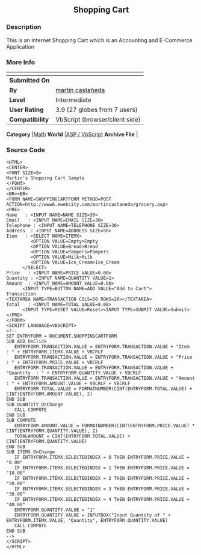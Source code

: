 ﻿<div align="center">

## Shopping Cart


</div>

### Description

This is an Internet Shopping Cart which is an Accounting and E-Commerce Application
 
### More Info
 


<span>             |<span>
---                |---
**Submitted On**   |
**By**             |[martin castañeda](https://github.com/Planet-Source-Code/PSCIndex/blob/master/ByAuthor/martin-casta-eda.md)
**Level**          |Intermediate
**User Rating**    |3.9 (27 globes from 7 users)
**Compatibility**  |VbScript \(browser/client side\)

**Category**       |[Math](https://github.com/Planet-Source-Code/PSCIndex/blob/master/ByCategory/math__4-12.md)
**World**          |[ASP / VbScript](https://github.com/Planet-Source-Code/PSCIndex/blob/master/ByWorld/asp-vbscript.md)
**Archive File**   |[](https://github.com/Planet-Source-Code/martin-casta-eda-shopping-cart__4-6136/archive/master.zip)





### Source Code

```
<HTML>
<CENTER>
<FONT SIZE=5>
Martin's Shopping Cart Sample
</FONT>
</CENTER>
<BR><BR>
<FORM NAME=SHOPPINGCARTFORM METHOD=POST ACTION=http://www6.ewebcity.com/martincastaneda/grocery.asp>
<PRE>
Name   : <INPUT NAME=NAME SIZE=30>
Email   : <INPUT NAME=EMAIL SIZE=30>
Telephone : <INPUT NAME=TELEPHONE SIZE=30>
Address  : <INPUT NAME=ADDRESS SIZE=50>
Item   : <SELECT NAME=ITEMX>
         <OPTION VALUE=Empty>Empty
         <OPTION VALUE=Bread>Bread
         <OPTION VALUE=Pampers>Pampers
         <OPTION VALUE=Milk>Milk
         <OPTION VALUE=Ice_Cream>Ice_Cream
      </SELECT>
Price   : <INPUT NAME=PRICE VALUE=0.00>
Quantity : <INPUT NAME=QUANTITY VALUE=1>
Amount  : <INPUT NAME=AMOUNT VALUE=0.00>
      <INPUT TYPE=BUTTON NAME=ADD VALUE="Add to Cart">
Transaction
<TEXTAREA NAME=TRANSACTION COLS=50 ROWS=20></TEXTAREA>
Total   : <INPUT NAME=TOTAL VALUE=0.00>
      <INPUT TYPE=RESET VALUE=Reset><INPUT TYPE=SUBMIT VALUE=Submit>
</PRE>
</FORM>
<SCRIPT LANGUAGE=VBSCRIPT>
<!--
SET ENTRYFORM = DOCUMENT.SHOPPINGCARTFORM
SUB ADD_OnClick
   ENTRYFORM.TRANSACTION.VALUE = ENTRYFORM.TRANSACTION.VALUE + "Item    : " + ENTRYFORM.ITEMX.VALUE + VBCRLF
   ENTRYFORM.TRANSACTION.VALUE = ENTRYFORM.TRANSACTION.VALUE + "Price    : " + ENTRYFORM.PRICE.VALUE + VBCRLF
   ENTRYFORM.TRANSACTION.VALUE = ENTRYFORM.TRANSACTION.VALUE + "Quantity  : " + ENTRYFORM.QUANTITY.VALUE + VBCRLF
   ENTRYFORM.TRANSACTION.VALUE = ENTRYFORM.TRANSACTION.VALUE + "Amount   : " + ENTRYFORM.AMOUNT.VALUE + VBCRLF + VBCRLF
   ENTRYFORM.TOTAL.VALUE = FORMATNUMBER(CINT(ENTRYFORM.TOTAL.VALUE) + CINT(ENTRYFORM.AMOUNT.VALUE), 2)
END SUB
SUB QUANTITY_OnChange
   CALL COMPUTE
END SUB
SUB COMPUTE
   ENTRYFORM.AMOUNT.VALUE = FORMATNUMBER(CINT(ENTRYFORM.PRICE.VALUE) * CINT(ENTRYFORM.QUANTITY.VALUE), 2)
   TOTALAMOUNT = CINT(ENTRYFORM.TOTAL.VALUE) + CINT(ENTRYFORM.QUANTITY.VALUE)
END SUB
SUB ITEMX_OnChange
   IF ENTRYFORM.ITEMX.SELECTEDINDEX = 0 THEN ENTRYFORM.PRICE.VALUE = "0.00"
   IF ENTRYFORM.ITEMX.SELECTEDINDEX = 1 THEN ENTRYFORM.PRICE.VALUE = "10.00"
   IF ENTRYFORM.ITEMX.SELECTEDINDEX = 2 THEN ENTRYFORM.PRICE.VALUE = "20.00"
   IF ENTRYFORM.ITEMX.SELECTEDINDEX = 3 THEN ENTRYFORM.PRICE.VALUE = "30.00"
   IF ENTRYFORM.ITEMX.SELECTEDINDEX = 4 THEN ENTRYFORM.PRICE.VALUE = "40.00"
   ENTRYFORM.QUANTITY.VALUE = "1"
   ENTRYFORM.QUANTITY.VALUE = INPUTBOX("Input Quantity of " + ENTRYFORM.ITEMX.VALUE, "Quantity", ENTRYFORM.QUANTITY.VALUE)
   CALL COMPUTE
END SUB
-->
</SCRIPT>
</HTML>
```

